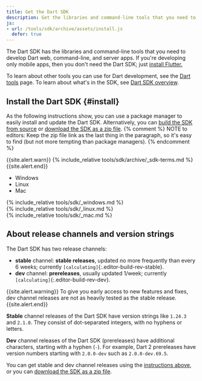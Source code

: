 ```yaml
---
title: Get the Dart SDK
description: Get the libraries and command-line tools that you need to develop Dart web, command-line, and server apps.
js:
- url: /tools/sdk/archive/assets/install.js
  defer: true
---
```


The Dart SDK has the libraries and command-line tools that you need to develop
Dart web, command-line, and server apps.
If you're developing only mobile apps,
then you don't need the Dart SDK; just [install Flutter.][flutter]

To learn about other tools you can use for Dart development, see
the [Dart tools](/tools) page.
To learn about what's in the SDK, see [Dart SDK overview](/tools/sdk).

## Install the Dart SDK {#install}

As the following instructions show,
you can use a package manager
to easily install and update the Dart SDK.
Alternatively, you can
[build the SDK from source][] or
[download the SDK as a zip file](/tools/sdk/archive).
{% comment %}
NOTE to editors: Keep the zip file link as the last thing in the paragraph,
so it's easy to find (but not more tempting than package managers).
{% endcomment %}

{{site.alert.warn}}
  {% include_relative tools/sdk/archive/_sdk-terms.md %}
{{site.alert.end}}

<ul class="tabs__top-bar">
  <li class="tab-link current" data-tab="tab-sdk-install-windows">Windows</li>
  <li class="tab-link" data-tab="tab-sdk-install-linux">Linux</li>
  <li class="tab-link" data-tab="tab-sdk-install-mac">Mac</li>
</ul>
<div id="tab-sdk-install-windows" class="tabs__content current" markdown="1">
{% include_relative tools/sdk/_windows.md %}
</div>
<div id="tab-sdk-install-linux" class="tabs__content" markdown="1">
{% include_relative tools/sdk/_linux.md %}
</div>
<div id="tab-sdk-install-mac" class="tabs__content" markdown="1">
{% include_relative tools/sdk/_mac.md %}
</div>

## About release channels and version strings

The Dart SDK has two release channels:

* **stable** channel: **stable releases**,
  updated no more frequently than every 6 weeks;
  currently `[calculating]`{:.editor-build-rev-stable}.
* **dev** channel: **prereleases**, usually updated 1/week;
  currently `[calculating]`{:.editor-build-rev-dev}.

{{site.alert.warning}}
  To give you early access to new features and fixes,
  dev channel releases are not as heavily tested as the stable release.
{{site.alert.end}}

**Stable** channel releases of the Dart SDK have version strings like `1.24.3` and `2.1.0`.
They consist of dot-separated integers, with no hyphens or letters.

**Dev** channel releases of the Dart SDK (prereleases)
have additional characters, starting with a hyphen (`-`).
For example, Dart 2 prereleases have version numbers starting with
`2.0.0-dev` such as `2.0.0-dev.69.5`.

You can get stable and dev channel releases using
the [instructions above](#install), or you can
[download the SDK as a zip file](/tools/sdk/archive).

[SDK constraints]: /tools/pub/pubspec#sdk-constraints
[Dart 2]: /dart-2
[build the SDK from source]: https://github.com/dart-lang/sdk/wiki/Building
[Dart libraries]: /guides/libraries/library-tour
[flutter]: https://flutter.dev/docs/get-started/install
[site SDK version]: {{site.dart_api}}/{{site.data.pkg-vers.SDK.channel}}/{{site.data.pkg-vers.SDK.vers}}/index.html
